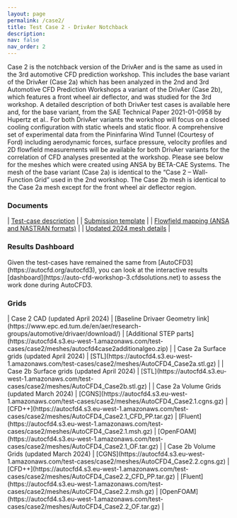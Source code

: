 ```yaml
---
layout: page
permalink: /case2/
title: Test Case 2 - DrivAer Notchback
description: 
nav: false
nav_order: 2
---
```


Case 2 is the notchback version of the DrivAer and is the same as used in the 3rd automotive CFD prediction workshop. This includes the base variant of the DrivAer (Case 2a) which has been analyzed in the 2nd and 3rd Automotive CFD Prediction Workshops a variant of the DrivAer (Case 2b), which features a front wheel air deflector, and was studied for the 3rd workshop. A detailed description of both DrivAer test cases is available here and, for the base variant, from the SAE Technical Paper 2021-01-0958 by Hupertz et al.. For both DrivAer variants the workshop will focus on a closed cooling configuration with static wheels and static floor. A comprehensive set of experimental data from the Pininfarina Wind Tunnel (Courtesy of Ford) including aerodynamic forces, surface pressure, velocity profiles and 2D flowfield measurements will be available for both DrivAer variants for the correlation of CFD analyses presented at the workshop. Please see below for the meshes which were created using ANSA by BETA-CAE Systems. The mesh of the base variant (Case 2a) is identical to the “Case 2 – Wall-Function Grid” used in the 2nd workshop. The Case 2b mesh is identical to the Case 2a mesh except for the front wheel air deflector region. 
<h3>Documents</h3>

| [Test-case description](https://autocfdv3.s3.eu-west-1.amazonaws.com/AutoCFD3_Case2_Intro_220608.pdf) |
| [Submission template](https://autocfdv3.s3.eu-west-1.amazonaws.com/AutoCFD3_DrivAer_Result_Template_v6.xlsm) |
| [Flowfield mapping (ANSA and NASTRAN formats)](https://autocfd2.s3-eu-west-1.amazonaws.com/test-cases/case2/AutoCFD2.zip) |
| [Updated 2024 mesh details](https://autocfd4.s3.eu-west-1.amazonaws.com/test-cases/case2/meshes/AutoCFD4_UpdatedMesh.pdf) |

<h3> Results Dashboard </h3>
Given the test-cases have remained the same from [AutoCFD3](https://autocfd.org/autocfd3), you can look at the interactive results [dashboard](https://auto-cfd-workshop-3.cfdsolutions.net) to assess the work done during AutoCFD3.
 
<h3>Grids</h3>
| Case 2 CAD (updated April 2024) | [Baseline Drivaer Geometry link](https://www.epc.ed.tum.de/en/aer/research-groups/automotive/drivaer/download/) | [Additional STEP parts](https://autocfd4.s3.eu-west-1.amazonaws.com/test-cases/case2/meshes/autocfd4case2additionalgeo.zip) |   
| Case 2a Surface grids (updated April 2024) | [STL](https://autocfd4.s3.eu-west-1.amazonaws.com/test-cases/case2/meshes/AutoCFD4_Case2a.stl.gz) |
| Case 2b Surface grids (updated April 2024) | [STL](https://autocfd4.s3.eu-west-1.amazonaws.com/test-cases/case2/meshes/AutoCFD4_Case2b.stl.gz) |
| Case 2a Volume Grids (updated March 2024) | [CGNS](https://autocfd4.s3.eu-west-1.amazonaws.com/test-cases/case2/meshes/AutoCFD4_Case2.1.cgns.gz) | [CFD++](https://autocfd4.s3.eu-west-1.amazonaws.com/test-cases/case2/meshes/AutoCFD4_Case2.1_CFD_PP.tar.gz) | [Fluent](https://autocfd4.s3.eu-west-1.amazonaws.com/test-cases/case2/meshes/AutoCFD4_Case2.1.msh.gz) | [OpenFOAM](https://autocfd4.s3.eu-west-1.amazonaws.com/test-cases/case2/meshes/AutoCFD4_Case2.1_OF.tar.gz) |
| Case 2b Volume Grids (updated March 2024) | [CGNS](https://autocfd4.s3.eu-west-1.amazonaws.com/test-cases/case2/meshes/AutoCFD4_Case2.2.cgns.gz) | [CFD++](https://autocfd4.s3.eu-west-1.amazonaws.com/test-cases/case2/meshes/AutoCFD4_Case2.2_CFD_PP.tar.gz) | [Fluent](https://autocfd4.s3.eu-west-1.amazonaws.com/test-cases/case2/meshes/AutoCFD4_Case2.2.msh.gz) | [OpenFOAM](https://autocfd4.s3.eu-west-1.amazonaws.com/test-cases/case2/meshes/AutoCFD4_Case2.2_OF.tar.gz) |

